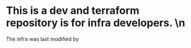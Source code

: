 # This is a dev and terraform repository is for infra developers. \n 
The infra was last modified by 
                        